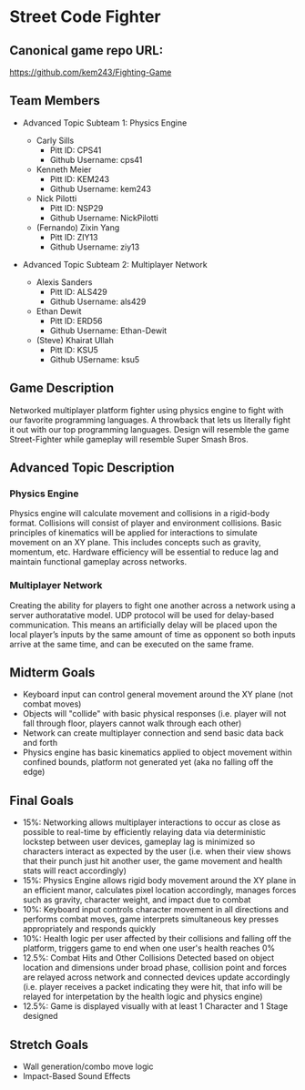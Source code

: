 # Street Code Fighter

## Canonical game repo URL:

https://github.com/kem243/Fighting-Game

## Team Members
* Advanced Topic Subteam 1: Physics Engine

	* Carly Sills
		* Pitt ID: CPS41
		* Github Username: cps41
	* Kenneth Meier
		* Pitt ID: KEM243
		* Github Username: kem243
	* Nick Pilotti
		* Pitt ID: NSP29
		* Github Username: NickPilotti
	* (Fernando) Zixin Yang
		* Pitt ID: ZIY13
		* Github Username: ziy13

* Advanced Topic Subteam 2: Multiplayer Network

	* Alexis Sanders
		* Pitt ID: ALS429
		* Github Username: als429
	* Ethan Dewit
		* Pitt ID: ERD56
		* Github Username: Ethan-Dewit
	* (Steve) Khairat Ullah
		* Pitt ID: KSU5
		* Github USername: ksu5

## Game Description

Networked multiplayer platform fighter using physics engine to fight with our favorite programming languages. A 
throwback that lets us literally fight it out with our top programming languages. Design will resemble the game 
Street-Fighter while gameplay will resemble Super Smash Bros.

## Advanced Topic Description

### Physics Engine

Physics engine will calculate movement and collisions in a rigid-body format. Collisions will consist of player and environment collisions. Basic principles of kinematics will be applied for interactions to simulate movement on an XY plane. This includes concepts such as gravity, momentum, etc. Hardware efficiency will be essential to reduce lag and maintain functional gameplay across networks.
    
### Multiplayer Network

Creating the ability for players to fight one another across a network using a server authoratative model. UDP protocol will be used for delay-based communication. This means an artificially delay will be placed upon the local player’s inputs by the same amount of time as opponent so both inputs arrive at the same time, and can be executed on the same frame.

## Midterm Goals

* Keyboard input can control general movement around the XY plane (not combat moves)
* Objects will "collide" with basic physical responses (i.e. player will not fall through floor, players cannot 
walk through each other) 
* Network can create multiplayer connection and send basic data back and forth
* Physics engine has basic kinematics applied to object movement within confined bounds, platform not generated yet (aka no falling off the edge)

## Final Goals

* 15%: Networking allows multiplayer interactions to occur as close as possible to real-time by efficiently 
relaying data via deterministic lockstep between user devices, gameplay lag is minimized so characters interact as expected by the user (i.e. when their view shows that their punch just hit another user, the game movement and health stats will react accordingly)
* 15%: Physics Engine allows rigid body movement around the XY plane in an efficient manor, calculates pixel 
location accordingly, manages forces such as gravity, character weight, and impact due to combat
* 10%: Keyboard input controls character movement in all directions and performs combat moves, game interprets simultaneous key presses appropriately and responds quickly
* 10%: Health logic per user affected by their collisions and falling off the platform, triggers game to end when 
one user's health reaches 0%
* 12.5%: Combat Hits and Other Collisions Detected based on object location and dimensions under broad phase, collision point and forces are relayed across network and connected devices update accordingly (i.e. player receives a packet indicating they were hit, that info will be relayed for interpetation by the health logic and physics engine)
* 12.5%: Game is displayed visually with at least 1 Character and 1 Stage designed

## Stretch Goals

* Wall generation/combo move logic
* Impact-Based Sound Effects

